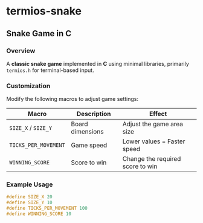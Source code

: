 # termios-snake
## Snake Game in C

### Overview
A **classic snake game** implemented in **C** using minimal libraries, primarily `termios.h` for terminal-based input.

### Customization
Modify the following macros to adjust game settings:

| Macro                  | Description               | Effect                       |
|-----------------------|--------------------------|-----------------------------|
| `SIZE_X` / `SIZE_Y`   | Board dimensions        | Adjust the game area size   |
| `TICKS_PER_MOVEMENT`   | Game speed             | Lower values = Faster speed |
| `WINNING_SCORE`        | Score to win           | Change the required score to win |

### Example Usage
```c
#define SIZE_X 20
#define SIZE_Y 10
#define TICKS_PER_MOVEMENT 100
#define WINNING_SCORE 10
```
